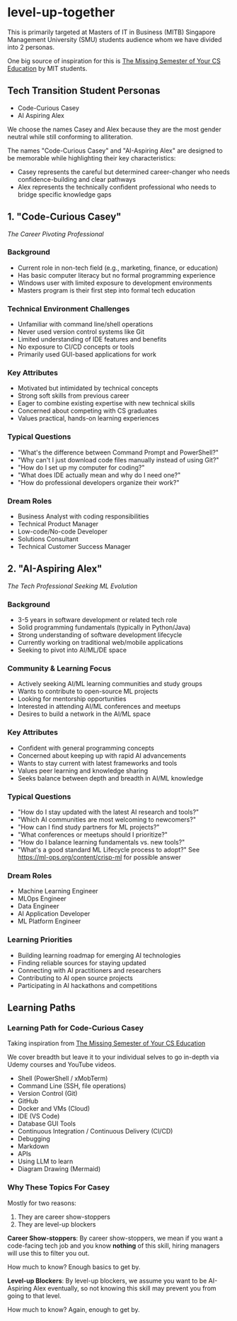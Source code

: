 # level-up-together

This is primarily targeted at Masters of IT in Business (MITB) Singapore Management University (SMU) students audience whom we have divided into 2 personas.

One big source of inspiration for this is [The Missing Semester of Your CS Education](https://missing.csail.mit.edu/) by MIT students.

## Tech Transition Student Personas

- Code-Curious Casey
- AI Aspiring Alex

We choose the names Casey and Alex because they are the most gender neutral while still conforming to alliteration.

The names "Code-Curious Casey" and "AI-Aspiring Alex" are designed to be memorable while highlighting their key characteristics:

- Casey represents the careful but determined career-changer who needs confidence-building and clear pathways
- Alex represents the technically confident professional who needs to bridge specific knowledge gaps

## 1. "Code-Curious Casey"
*The Career Pivoting Professional*

### Background
- Current role in non-tech field (e.g., marketing, finance, or education)
- Has basic computer literacy but no formal programming experience
- Windows user with limited exposure to development environments
- Masters program is their first step into formal tech education

### Technical Environment Challenges
- Unfamiliar with command line/shell operations
- Never used version control systems like Git
- Limited understanding of IDE features and benefits
- No exposure to CI/CD concepts or tools
- Primarily used GUI-based applications for work

### Key Attributes
- Motivated but intimidated by technical concepts
- Strong soft skills from previous career
- Eager to combine existing expertise with new technical skills
- Concerned about competing with CS graduates
- Values practical, hands-on learning experiences

### Typical Questions
- "What's the difference between Command Prompt and PowerShell?"
- "Why can't I just download code files manually instead of using Git?"
- "How do I set up my computer for coding?"
- "What does IDE actually mean and why do I need one?"
- "How do professional developers organize their work?"

### Dream Roles
- Business Analyst with coding responsibilities
- Technical Product Manager
- Low-code/No-code Developer
- Solutions Consultant
- Technical Customer Success Manager

## 2. "AI-Aspiring Alex"
*The Tech Professional Seeking ML Evolution*

### Background
- 3-5 years in software development or related tech role
- Solid programming fundamentals (typically in Python/Java)
- Strong understanding of software development lifecycle
- Currently working on traditional web/mobile applications
- Seeking to pivot into AI/ML/DE space

### Community & Learning Focus
- Actively seeking AI/ML learning communities and study groups
- Wants to contribute to open-source ML projects
- Looking for mentorship opportunities
- Interested in attending AI/ML conferences and meetups
- Desires to build a network in the AI/ML space

### Key Attributes
- Confident with general programming concepts
- Concerned about keeping up with rapid AI advancements
- Wants to stay current with latest frameworks and tools
- Values peer learning and knowledge sharing
- Seeks balance between depth and breadth in AI/ML knowledge

### Typical Questions
- "How do I stay updated with the latest AI research and tools?"
- "Which AI communities are most welcoming to newcomers?"
- "How can I find study partners for ML projects?"
- "What conferences or meetups should I prioritize?"
- "How do I balance learning fundamentals vs. new tools?"
- "What's a good standard ML Lifecycle process to adopt?" See https://ml-ops.org/content/crisp-ml for possible answer

### Dream Roles
- Machine Learning Engineer
- MLOps Engineer
- Data Engineer
- AI Application Developer
- ML Platform Engineer

### Learning Priorities
- Building learning roadmap for emerging AI technologies
- Finding reliable sources for staying updated
- Connecting with AI practitioners and researchers
- Contributing to AI open source projects
- Participating in AI hackathons and competitions


## Learning Paths

### Learning Path for Code-Curious Casey

Taking inspiration from [The Missing Semester of Your CS Education](https://missing.csail.mit.edu/)

We cover breadth but leave it to your individual selves to go in-depth via Udemy courses and YouTube videos.

- Shell (PowerShell / xMobTerm)
- Command Line (SSH, file operations)
- Version Control (Git)
- GitHub
- Docker and VMs (Cloud)
- IDE (VS Code)
- Database GUI Tools
- Continuous Integration / Continuous Delivery (CI/CD)
- Debugging
- Markdown
- APIs
- Using LLM to learn
- Diagram Drawing (Mermaid)

### Why These Topics For Casey

Mostly for two reasons:

1. They are career show-stoppers
2. They are level-up blockers

**Career Show-stoppers**:
By career show-stoppers, we mean if you want a code-facing tech job and you know **nothing** of this skill, hiring managers will use this to filter you out.

How much to know? Enough basics to get by.

**Level-up Blockers**:
By level-up blockers, we assume you want to be AI-Aspiring Alex eventually, so not knowing this skill may prevent you from going to that level.

How much to know? Again, enough to get by.


